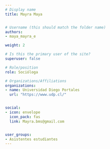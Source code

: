 ```yaml
---
# Display name
title: Mayra Maya


# Username (this should match the folder name)
authors:
- maya_mayra_e

weight: 2 

# Is this the primary user of the site?
superuser: false

# Role/position
role: Socióloga

# Organizations/Affiliations
organizations:
- name: Universidad Diego Portales
  url: "https://www.udp.cl/"


social:
- icon: envelope
  icon_pack: fas
  link: Mayra.bms@gmail.com


user_groups:
- Asistentes estudiantes 
---
```



